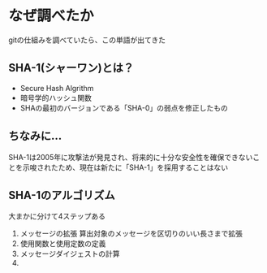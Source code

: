 # なぜ調べたか

gitの仕組みを調べていたら、この単語が出てきた

## SHA-1(シャーワン)とは？

- Secure Hash Algrithm
- 暗号学的ハッシュ関数
- SHAの最初のバージョンである「SHA-0」の弱点を修正したもの

## ちなみに...

SHA-1は2005年に攻撃法が発見され、将来的に十分な安全性を確保できないことを示唆されたため、現在は新たに「SHA-1」を採用することはない

## SHA-1のアルゴリズム

大まかに分けて4ステップある

1. メッセージの拡張
   算出対象のメッセージを区切りのいい長さまで拡張
2. 使用関数と使用定数の定義
3. メッセージダイジェストの計算
4. 
